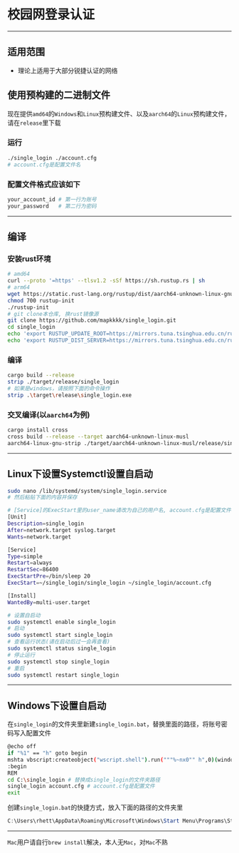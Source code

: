 # 校园网登录认证

------

## 适用范围

- 理论上适用于大部分锐捷认证的网络

## 使用预构建的二进制文件

现在提供`amd64`的`Windows`和`Linux`预构建文件、以及`aarch64`的`Linux`预构建文件，请在`release`里下载

### 运行

```bash
./single_login ./account.cfg
# account.cfg是配置文件名
```

### 配置文件格式应该如下

```bash
your_account_id	# 第一行为账号
your_password	# 第二行为密码
```

------

## 编译

### 安装rust环境

```bash
# amd64
curl --proto '=https' --tlsv1.2 -sSf https://sh.rustup.rs | sh
# arm64
wget https://static.rust-lang.org/rustup/dist/aarch64-unknown-linux-gnu/rustup-init
chmod 700 rustup-init
./rustup-init
# git clone本仓库, 换rust镜像源
git clone https://github.com/mapkkkk/single_login.git
cd single_login
echo 'export RUSTUP_UPDATE_ROOT=https://mirrors.tuna.tsinghua.edu.cn/rustup/rustup' >> ~/.bash_profile
echo 'export RUSTUP_DIST_SERVER=https://mirrors.tuna.tsinghua.edu.cn/rustup' >> ~/.bash_profile
```

### 编译

```bash
cargo build --release
strip ./target/release/single_login
# 如果是windows，请按照下面的命令操作
strip .\target\release\single_login.exe
```

### 交叉编译(以`aarch64`为例)

```bash
cargo install cross
cross build --release --target aarch64-unknown-linux-musl
aarch64-linux-gnu-strip ./target/aarch64-unknown-linux-musl/release/single_login
```

------

## Linux下设置Systemctl设置自启动

```bash
sudo nano /lib/systemd/system/single_login.service
# 然后粘贴下面的内容并保存
```

```bash
# [Service]的ExecStart里的user_name请改为自己的用户名, account.cfg是配置文件名
[Unit]
Description=single_login
After=network.target syslog.target
Wants=network.target

[Service]
Type=simple
Restart=always
RestartSec=86400
ExecStartPre=/bin/sleep 20
ExecStart=~/single_login/single_login ~/single_login/account.cfg

[Install]
WantedBy=multi-user.target
```

```bash
# 设置自启动
sudo systemctl enable single_login
# 启动
sudo systemctl start single_login
# 查看运行状态(请在启动后过一会再查看)
sudo systemctl status single_login
# 停止运行
sudo systemctl stop single_login
# 重启
sudo systemctl restart single_login
```

------

## Windows下设置自启动

在`single_login`的文件夹里新建`single_login.bat`，替换里面的路径，将账号密码写入配置文件

```bash
@echo off
if "%1" == "h" goto begin
mshta vbscript:createobject("wscript.shell").run("""%~nx0"" h",0)(window.close)&&exit
:begin
REM
cd C:\single_login # 替换成single_login的文件夹路径
single_login account.cfg # account.cfg是配置文件
exit
```

创建`single_login.bat`的快捷方式，放入下面的路径的文件夹里

```powershell
C:\Users\rhett\AppData\Roaming\Microsoft\Windows\Start Menu\Programs\Startup
```

------

`Mac`用户请自行`brew install`解决，本人无`Mac`，对`Mac`不熟
